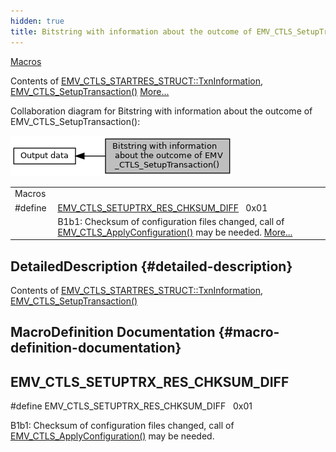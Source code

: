 ```yaml
---
hidden: true
title: Bitstring with information about the outcome of EMV_CTLS_SetupTransaction()Transaction execution » Output data
---
```


[Macros](#define-members)

Contents of <a href="group___d_e_f___f_l_o_w___o_u_t_p_u_t.md#a4c3b4d68baeb7717fc9788908b491929">EMV_CTLS_STARTRES_STRUCT::TxnInformation</a>, <a href="group___f_u_n_c___f_l_o_w.md#ga1a86c76dcf8fec6e97ead6cf8f2717ff">EMV_CTLS_SetupTransaction()</a> [More\...](#details)

Collaboration diagram for Bitstring with information about the outcome of EMV_CTLS_SetupTransaction():

![](group___d_e_f___s_e_l_e_c_t_r_e_s___t_r_x_i_n_f_o.png)

|  |  |
|----|----|
| Macros |  |
| #define  | [EMV_CTLS_SETUPTRX_RES_CHKSUM_DIFF](#gadea17b2c441630f446077aecc543d4c4)   0x01 |
|   | B1b1: Checksum of configuration files changed, call of <a href="group___f_u_n_c___c_o_n_f.md#gaa5352e4331b8fd16eaa02b1bbb7027c2">EMV_CTLS_ApplyConfiguration()</a> may be needed. [More\...](#gadea17b2c441630f446077aecc543d4c4)<br/> |

## DetailedDescription {#detailed-description}

Contents of <a href="group___d_e_f___f_l_o_w___o_u_t_p_u_t.md#a4c3b4d68baeb7717fc9788908b491929">EMV_CTLS_STARTRES_STRUCT::TxnInformation</a>, <a href="group___f_u_n_c___f_l_o_w.md#ga1a86c76dcf8fec6e97ead6cf8f2717ff">EMV_CTLS_SetupTransaction()</a>

## MacroDefinition Documentation {#macro-definition-documentation}

## EMV_CTLS_SETUPTRX_RES_CHKSUM_DIFF <a href="#gadea17b2c441630f446077aecc543d4c4" id="gadea17b2c441630f446077aecc543d4c4"></a>

<p>#define EMV_CTLS_SETUPTRX_RES_CHKSUM_DIFF   0x01</p>

B1b1: Checksum of configuration files changed, call of <a href="group___f_u_n_c___c_o_n_f.md#gaa5352e4331b8fd16eaa02b1bbb7027c2">EMV_CTLS_ApplyConfiguration()</a> may be needed.
